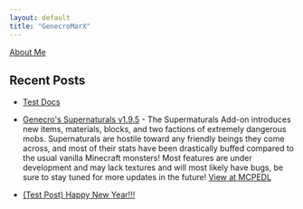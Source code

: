 ```yaml
---
layout: default
title: "GenecroMarX"
---
```

[About Me](docs/about)

## Recent Posts

*   [Test Docs](docs/test)

*   [Genecro's Supernaturals v1.9.5](addons/supernaturals) - The Supermaturals Add-on introduces new items, materials, blocks, and two factions of extremely dangerous mobs. Supernaturals are hostile toward any friendly beings they come across, and most of their stats have been drastically buffed compared to the usual vanilla Minecraft monsters! Most features are under development and may lack textures and will most likely have bugs, be sure to stay tuned for more updates in the future! [View at MCPEDL](https://mcpedl.com/the-vampires-addon/)

*   [(Test Post) Happy New Year!!!](news/happy-new-year)

